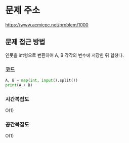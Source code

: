 # 문제 주소
https://www.acmicpc.net/problem/1000

## 문제 접근 방법
인풋을 int형으로 변환하여 A, B 각각의 변수에 저장한 뒤 합쳤다. 

### 코드
```python
A, B = map(int, input().split())
print(A + B)
```
### 시간복잡도
O(1)

### 공간복잡도
O(1)

